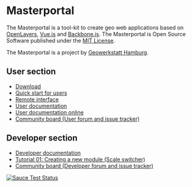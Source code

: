 # Masterportal

The Masterportal is a tool-kit to create geo web applications based on [OpenLayers](https://openlayers.org), [Vue.js](https://vuejs.org/) and [Backbone.js](https://backbonejs.org). The Masterportal is Open Source Software published under the [MIT License](https://bitbucket.org/geowerkstatt-hamburg/masterportal/src/dev/License.txt).

The Masterportal is a project by [Geowerkstatt Hamburg](https://www.hamburg.de/geowerkstatt/).

## User section

* [Download](https://bitbucket.org/geowerkstatt-hamburg/masterportal/downloads/)
* [Quick start for users](https://bitbucket.org/geowerkstatt-hamburg/masterportal/src/dev/doc/setup.md)
* [Remote interface](https://bitbucket.org/geowerkstatt-hamburg/masterportal/src/dev/doc/remoteInterface.md)
* [User documentation](https://bitbucket.org/geowerkstatt-hamburg/masterportal/src/dev/doc/doc.md)
* [User documentation online](https://www.masterportal.org/dokumentation.html)
* [Community board (User forum and issue tracker)](https://trello.com/c/qajdXkMa/110-willkommen)

## Developer section

* [Developer documentation](doc/devdoc.md)
* [Tutorial 01: Creating a new module (Scale switcher)](https://bitbucket.org/geowerkstatt-hamburg/masterportal/src/dev/doc/vueTutorial.md)
* [Community board (Developer forum and issue tracker)](https://trello.com/c/qajdXkMa/110-willkommen)

[![Sauce Test Status](https://app.eu-central-1.saucelabs.com/buildstatus/geodatenanwendungen_gv.hamburg.de)](https://app.eu-central-1.saucelabs.com/builds/dfd7abc54af1493091fbeef1b6b48ca6)
